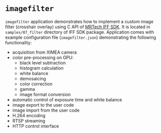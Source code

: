 # `imagefilter`

`imagefilter` application demonstrates how to implement a custom image filter (crosshair overlay) using C API of [MRTech IFF SDK](https://mr-te.ch/iff-sdk).
It is located in `samples/07_filter` directory of IFF SDK package.
Application comes with example configuration file (`imagefilter.json`) demonstrating the following functionality:

* acquisition from XIMEA camera
* color pre-processing on GPU:
  * black level subtraction
  * histogram calculation
  * white balance
  * demosaicing
  * color correction
  * gamma
  * image format conversion
* automatic control of exposure time and white balance
* image export to the user code
* image import from the user code
* H.264 encoding
* RTSP streaming
* HTTP control interface
